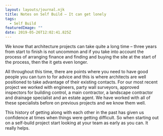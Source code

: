 ```yaml
---
layout: layouts/journal.njk
title: Notes on Self Build – It can get lonely
tags:
  - Self Build
featuredImage: ""
date: 2019-05-26T12:02:41.825Z
---
```

We know that architecture projects can take quite a long time – three years from start to finish is not uncommon and if you take into account the process of arranging finance and finding and buying the site at the start of the process, then the it gets even longer.

All throughout this time, there are points where you need to have good people you can turn to for advice and this is where architects are well positioned to take advantage of their existing contacts. For our most recent project we worked with engineers, party wall surveyors, approved inspectors for building control, a main contractor, a landscape contractor and drainage specialist and an estate agent. We have worked with all of these specialists before on previous projects and we know them well.

This history of getting along with each other in the past has given us confidence at times when things were getting difficult. So when starting out on a self-build project start looking at your team as early as you can. It really helps.